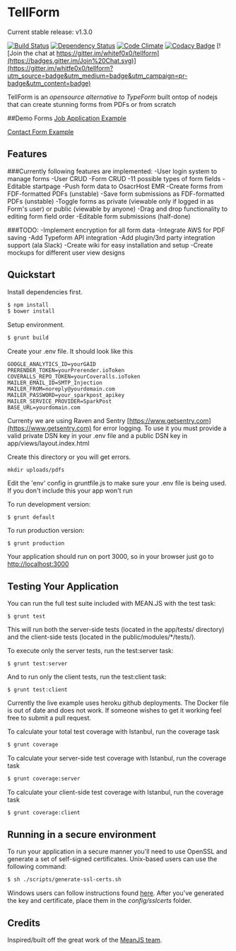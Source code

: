 TellForm
========

Current stable release: v1.3.0

[![Build Status](https://travis-ci.org/whitef0x0/tellform.svg?branch=master)](https://travis-ci.org/whitef0x0/tellform)
[![Dependency Status](https://gemnasium.com/whitef0x0/tellform.svg)](https://gemnasium.com/whitef0x0/tellform)
[![Code Climate](https://codeclimate.com/github/whitef0x0/tellform/badges/gpa.svg)](https://codeclimate.com/github/whitef0x0/tellform)
[![Codacy Badge](https://api.codacy.com/project/badge/Grade/3491e86eb7194308b8fc80711d736ede)](https://www.codacy.com/app/david-baldwin/tellform?utm_source=github.com&amp;utm_medium=referral&amp;utm_content=whitef0x0/tellform&amp;utm_campaign=Badge_Grade)
[![Join the chat at https://gitter.im/whitef0x0/tellform](https://badges.gitter.im/Join%20Chat.svg)](https://gitter.im/whitfe0x0/tellform?utm_source=badge&utm_medium=badge&utm_campaign=pr-badge&utm_content=badge)


TellForm is an *opensource alternative to TypeForm* built ontop of nodejs that can create stunning forms from PDFs or from scratch

##Demo Forms
[Job Application Example](https://stage.tellform.com/#!/forms/571a76b856d64f9e4ca73ca1) 

[Contact Form Example](https://stage.tellform.com/#!/forms/57196d592601ed12074eecc0)

## Features	

###Currently following features are implemented:
	-User login system to manage forms
	-User CRUD 
	-Form CRUD
	-11 possible types of form fields
	-Editable startpage
	-Push form data to OsacrHost EMR
	-Create forms from FDF-formatted PDFs (unstable)
	-Save form submissions as FDF-formatted PDFs (unstable)
	-Toggle forms as private (viewable only if logged in as Form's user) or public (viewable by anyone)
	-Drag and drop functionality to editing form field order
	-Editable form submissions (half-done)

###TODO:
	-Implement encryption for all form data
	-Integrate AWS for PDF saving
	-Add Typeform API integration
	-Add plugin/3rd party integration support (ala Slack)
	-Create wiki for easy installation and setup
	-Create mockups for different user view designs




## Quickstart

Install dependencies first.
```bash
$ npm install
$ bower install
```

Setup environment.
```bash
$ grunt build
```

Create your .env file. It should look like this
```
GOOGLE_ANALYTICS_ID=yourGAID
PRERENDER_TOKEN=yourPrerender.ioToken
COVERALLS_REPO_TOKEN=yourCoveralls.ioToken
MAILER_EMAIL_ID=SMTP_Injection
MAILER_FROM=noreply@yourdomain.com
MAILER_PASSWORD=your_sparkpost_apikey
MAILER_SERVICE_PROVIDER=SparkPost
BASE_URL=yourdomain.com
```

Currenty we are using Raven and Sentry [https://www.getsentry.com](https://www.getsentry.com) for error logging. To use it you must provide a valid private DSN key in your .env file and a public DSN key in app/views/layout.index.html

Create this directory or you will get errors.

```
mkdir uploads/pdfs
```

Edit the 'env' config in gruntfile.js to make sure your .env file is being used. If you don't include this your app won't run

To run development version:

```$ grunt default```

To run production version:

```$ grunt production```

Your application should run on port 3000, so in your browser just go to [http://localhost:3000](http://localhost:3000)


## Testing Your Application
You can run the full test suite included with MEAN.JS with the test task:

```
$ grunt test
```

This will run both the server-side tests (located in the app/tests/ directory) and the client-side tests (located in the public/modules/*/tests/).

To execute only the server tests, run the test:server task:

```
$ grunt test:server
```

And to run only the client tests, run the test:client task:

```
$ grunt test:client
```

Currently the live example uses heroku github deployments. The Docker file is out of date and does not work. If someone wishes to get it working feel free to submit a pull request.

To calculate your total test coverage with Istanbul, run the coverage task
```bash
$ grunt coverage
```

To calculate your server-side test coverage with Istanbul, run the coverage task
```bash
$ grunt coverage:server
```

To calculate your client-side test coverage with Istanbul, run the coverage task
```bash
$ grunt coverage:client
```

## Running in a secure environment
To run your application in a secure manner you'll need to use OpenSSL and generate a set of self-signed certificates. Unix-based users can use the following command:
```bash
$ sh ./scripts/generate-ssl-certs.sh
```
Windows users can follow instructions found [here](http://www.websense.com/support/article/kbarticle/How-to-use-OpenSSL-and-Microsoft-Certification-Authority).
After you've generated the key and certificate, place them in the *config/sslcerts* folder.


## Credits
Inspired/built off the great work of the [MeanJS team](https://github.com/mean/).

